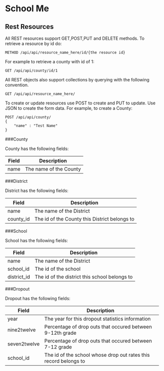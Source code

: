 School Me
========================================================================


Rest Resources
------------------------------------------------------------------------

All REST resources support GET,POST,PUT and DELETE methods. To retrieve 
a resource by id do: 

    METHOD /api/api/resource_name_here/id/{the resource id}

For example to retrieve a county with id of 1:

    GET /api/api/county/id/1

All REST objects also support collections by querying with the following
convention.

    GET /api/api/resource_name_here/

To create or update resources use POST to create and PUT to update. Use
JSON to create the form data. For example, to create a County:

    POST /api/api/county/
    { 
        "name" : "Test Name"
    }



###County

County has the following fields: 
<table>
    <thead>
        <tr>
            <th>Field</th>
            <th>Description</th>
        </tr>               
    </thead>
    <tbody>
        <tr>
            <td>name</td>
            <td>The name of the County</td>
        </tr>           
    </tbody>
</table>


###District

District has the following fields: 
<table>
    <thead>
        <tr>
            <th>Field</th>
            <th>Description</th>
        </tr>               
    </thead>
    <tbody>
        <tr>
            <td>name</td>
            <td>The name of the District</td>
        </tr>           
        <tr>
            <td>county_id</td>
            <td>The id of the County this District belongs to</td>
        </tr>           
    </tbody>
</table>

###School

School has the following fields:
<table>
    <thead>
        <tr>
            <th>Field</th>
            <th>Description</th>
        </tr>               
    </thead>
    <tbody>
        <tr>
            <td>name</td>
            <td>The name of the District</td>
        </tr>           
        <tr>
            <td>school_id</td>
            <td>The id of the school</td>
        </tr>           
        <tr>
            <td>district_id</td>
            <td>The id of the district this school belongs to</td>
        </tr>           
    </tbody>
</table>


###Dropout

Dropout has the following fields:
<table>
    <thead>
        <tr>
            <th>Field</th>
            <th>Description</th>
        </tr>               
    </thead>
    <tbody>
        <tr>
            <td>year</td>
            <td>The year for this dropout statistics information</td>
        </tr>           
        <tr>
            <td>nine2twelve</td>
            <td>Percentage of drop outs that occured between 9-12th grade</td>
        </tr>           
        <tr>
            <td>seven2twelve</td>
            <td>Percentage of drop outs that occured between 7-12 grade</td>
        </tr>           
        <tr>
            <td>school_id</td>
            <td>The id of the school whose drop out rates this record belongs to</td>
        </tr>           
    </tbody>
</table>
